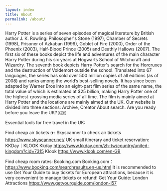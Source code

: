 ```yaml
---
layout: index
title: About
permalink: /about/
---
```


Harry Potter is a series of seven episodes of magical literature by British author J. K. Rowling: Philosopher's Stone (1997), Chamber of Secrets (1998), Prisoner of Azkaban (1999), Goblet of Fire (2000), Order of the Phoenix (2003), Half-Blood Prince (2005) and Deathly Hallows (2007).
The first six of these books depict the life and adventures of the main character Harry Potter during his six years at Hogwarts School of Witchcraft and Wizardry. The seventh book depicts Harry Potter's search for the Horcruxes and the destruction of Voldemort outside the school.
Translated into 67 languages, the series has sold over 500 million copies of all editions (as of 2008) and ranks among the world’s best-selling novels. It has since been adapted by Warner Bros into an eight-part film series of the same name, the total value of which is estimated at $25 billion, making Harry Potter one of the highest-grossing media series of all time.
The film is mainly aimed at Harry Potter and the locations are mainly aimed at the UK. Our website is divided into three sections: Archive, Creator About search.
Are you ready before you leave the UK? 🇬🇧

Essential tools for free travel in the UK:

Find cheap air tickets ✈️: Skyscanner to check air tickets https://www.skyscanner.net/
UK small itinerary and ticket reservation: KKDay｜KLOOK
Kkday
https://www.kkday.com/zh-tw/country/united-kingdom?cid=7315
Klook https://www.klook.com/en-GB

Find cheap room rates: Booking.com
Booking.com：https://www.booking.com/searchresults.en-us.html
 It is recommended to use Get Your Guide to buy tickets for European attractions, because it is very convenient to manage tickets or refund!
Get Your Guide: London Attractions
https://www.getyourguide.com/london-l57
